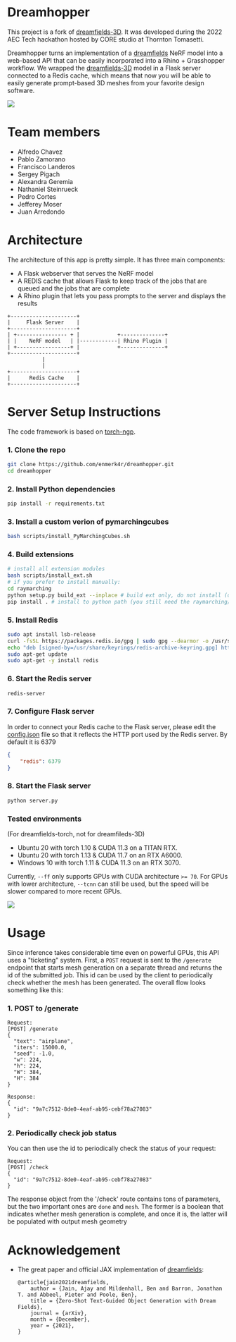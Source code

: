 # Dreamhopper
This project is a fork of [dreamfields-3D](https://github.com/shengyu-meng/dreamfields-3D). It was developed during the 2022 AEC Tech hackathon hosted by CORE studio at Thornton Tomasetti.

Dreamhopper turns an implementation of a [dreamfields](https://github.com/google-research/google-research/tree/master/dreamfields) NeRF model into a web-based API that can be easily incorporated into a Rhino + Grasshopper workflow. We wrapped the [dreamfields-3D](https://github.com/shengyu-meng/dreamfields-3D) model in a Flask server connected to a Redis cache, which means that now you will be able to easily generate prompt-based 3D meshes from your favorite design software.

![](https://github.com/enmerk4r/dreamhopper/blob/main/assets/dreamhopper-150.gif)

# Team members
- Alfredo Chavez
- Pablo Zamorano
- Francisco Landeros
- Sergey Pigach
- Alexandra Geremia
- Nathaniel Steinrueck
- Pedro Cortes
- Jefferey Moser
- Juan Arredondo

# Architecture
The architecture of this app is pretty simple. It has three main components:
- A Flask webserver that serves the NeRF model
- A REDIS cache that allows Flask to keep track of the jobs that are queued and the jobs that are complete
- A Rhino plugin that lets you pass prompts to the server and displays the results
```
+---------------------+
|     Flask Server    |
+---------------------+
| +---------------- + |            +--------------+
| |    NeRF model   | |------------| Rhino Plugin |
| +-----------------+ |            +--------------+
+---------------------+         
           |                    
           |                    
+---------------------+
|      Redis Cache    |
+---------------------+
```

# Server Setup Instructions
The code framework is based on [torch-ngp](https://github.com/ashawkey/torch-ngp).

### 1. Clone the repo
```bash
git clone https://github.com/enmerk4r/dreamhopper.git
cd dreamhopper
```

### 2. Install Python dependencies
```bash
pip install -r requirements.txt
```
### 3. Install a custom verion of pymarchingcubes
```bash
bash scripts/install_PyMarchingCubes.sh
```

### 4. Build extensions
```bash
# install all extension modules
bash scripts/install_ext.sh
# if you prefer to install manually:
cd raymarching
python setup.py build_ext --inplace # build ext only, do not install (only can be used in the parent directory)
pip install . # install to python path (you still need the raymarching/ folder, since this only install the built extension.)
```

### 5. Install Redis
```bash
sudo apt install lsb-release
curl -fsSL https://packages.redis.io/gpg | sudo gpg --dearmor -o /usr/share/keyrings/redis-archive-keyring.gpg
echo "deb [signed-by=/usr/share/keyrings/redis-archive-keyring.gpg] https://packages.redis.io/deb $(lsb_release -cs) main" | sudo tee /etc/apt/sources.list.d/redis.list
sudo apt-get update
sudo apt-get -y install redis
```

### 6. Start the Redis server
```bash
redis-server
```

### 7. Configure Flask server
In order to connect your Redis cache to the Flask server, please edit the [config.json](https://github.com/enmerk4r/dreamhopper/blob/main/config.json) file so that it reflects the HTTP port used by the Redis server. By default it is 6379
```json
{
    "redis": 6379
}
```
### 8. Start the Flask server
```bash
python server.py
```

### Tested environments
(For dreamfields-torch, not for dreamfileds-3D)
* Ubuntu 20 with torch 1.10 & CUDA 11.3 on a TITAN RTX.
* Ubuntu 20 with torch 1.13 & CUDA 11.7 on an RTX A6000.
* Windows 10 with torch 1.11 & CUDA 11.3 on an RTX 3070.

Currently, `--ff` only supports GPUs with CUDA architecture `>= 70`.
For GPUs with lower architecture, `--tcnn` can still be used, but the speed will be slower compared to more recent GPUs.

![](https://github.com/enmerk4r/dreamhopper/blob/main/assets/dreamhopper-200.gif)

# Usage

Since inference takes considerable time even on powerful GPUs, this API uses a "ticketing" system. First, a `POST` request is sent to the `/generate` endpoint that starts mesh generation on a separate thread and returns the id of the submitted job. This id can be used by the client to periodically check whether the mesh has been generated. The overall flow looks something like this:
### 1. POST to /generate
```
Request:
[POST] /generate
{
  "text": "airplane",
  "iters": 15000.0,
  "seed": -1.0,
  "w": 224,
  "h": 224,
  "W": 384,
  "H": 384
}

Response:
{
  "id": "9a7c7512-8de0-4eaf-ab95-cebf78a27083"
}
```

### 2. Periodically check job status
You can then use the id to periodically check the status of your request:
```
Request:
[POST] /check
{
  "id": "9a7c7512-8de0-4eaf-ab95-cebf78a27083"
}
```
The response object from the '/check' route contains tons of parameters, but the two important ones are `done` and `mesh`. The former is a boolean that indicates whether mesh generation is complete, and once it is, the latter will be populated with output mesh geometry

# Acknowledgement

* The great paper and official JAX implementation of [dreamfields](https://ajayj.com/dreamfields):
    ```
    @article{jain2021dreamfields,
        author = {Jain, Ajay and Mildenhall, Ben and Barron, Jonathan T. and Abbeel, Pieter and Poole, Ben},
        title = {Zero-Shot Text-Guided Object Generation with Dream Fields},
        journal = {arXiv},
        month = {December},
        year = {2021},
    }   
    ```
